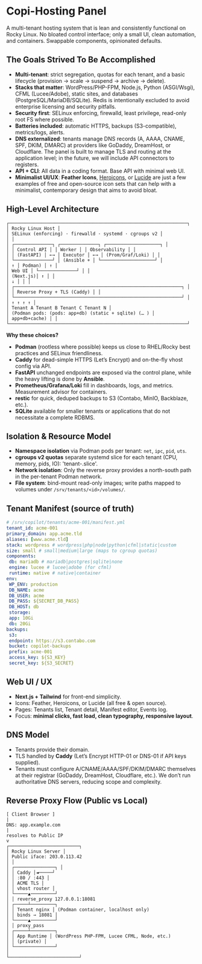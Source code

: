 
# Copi-Hosting Panel 
A multi-tenant hosting system that is lean and consistently functional on Rocky Linux. No bloated control interface; only a small UI, clean automation, and containers. Swappable components, opinionated defaults.


## The Goals Strived To Be Accomplished
- **Multi-tenant**: strict segregation, quotas for each tenant, and a basic lifecycle (provision → scale → suspend → archive → delete).
- **Stacks that matter**: WordPress/PHP-FPM, Node.js, Python (ASGI/Wsgi), CFML (Lucee/Adobe), static sites, and databases (PostgreSQL/MariaDB/SQLite). Redis is intentionally excluded to avoid enterprise licensing and security pitfalls.
- **Security first**: SELinux enforcing, firewalld, least privilege, read-only root FS where possible.
- **Batteries included**: automatic HTTPS, backups (S3-compatible), metrics/logs, alerts.
- **DNS externalized**: tenants manage DNS records (A, AAAA, CNAME, SPF, DKIM, DMARC) at providers like GoDaddy, DreamHost, or Cloudflare. The panel is built to manage TLS and routing at the application level; in the future, we will include API connectors to registers.
- **API + CLI**: All data in a coding format. Base API with minimal web UI.
- **Minimalist UI/UX**: **Feather Icons**, [Heroicons](https://heroicons.com/), or [Lucide](https://lucide.dev/) are just a few examples of free and open-source icon sets that can help with a minimalist, contemporary design that aims to avoid bloat.


## High-Level Architecture
```
┌──────────────────────────────────────────────────────────────────┐
│ Rocky Linux Host │
│ SELinux (enforcing) · firewalld · systemd · cgroups v2 │
│ │
│ ┌──────────────┐ ┌──────────────┐ ┌────────────────────┐ │
│ │ Control API │ │ Worker │ │ Observability │ │
│ │ (FastAPI) │ ←→ │ Executor │ ←→ │ (Prom/Graf/Loki) │ │
│ └──────────────┘ │ (Ansible + │ └────────────────────┘ │
│ ↑ │ Podman) │ ↑ │
│ Web UI │ └──────────────┘ │ │
│ (Next.js)│ ↑ │ │
│ ↓ │ │ │
│ ┌──────────────────────────────────────────────────────────────┐ │
│ │ Reverse Proxy + TLS (Caddy) │ │
│ └──────────────────────────────────────────────────────────────┘ │
│ ↑ ↑ ↑ ↑ │
│ Tenant A Tenant B Tenant C Tenant N │
│ (Podman pods: (pods: app+db) (static + sqlite) (… ) │
│ app+db+cache) │ │
└──────────────────────────────────────────────────────────────────┘
```


**Why these choices?**
- **Podman** (rootless where possible) keeps us close to RHEL/Rocky best practices and SELinux friendliness.
- **Caddy** for dead-simple HTTPS (Let’s Encrypt) and on-the-fly vhost config via API.
- **FastAPI** unchanged endpoints are exposed via the control plane, while the heavy lifting is done by **Ansible**.
- **Prometheus/Grafana/Loki** fill in dashboards, logs, and metrics. Measurement advisor for containers.
- **restic** for quick, deduped backups to S3 (Contabo, MinIO, Backblaze, etc.).
- **SQLite** available for smaller tenants or applications that do not necessitate a complete RDBMS.

## Isolation & Resource Model
- **Namespace isolation** via Podman pods per tenant: `net`, `ipc`, `pid`, `uts`.
- **cgroups v2 quotas** separate systemd slice for each tenant (CPU, memory, pids, IO): 'tenant-<id>.slice'.
- **Network isolation**: Only the reverse proxy provides a north-south path in the per-tenant Podman network.
- **File system**: bind-mount read-only images; write paths mapped to volumes under `/srv/tenants/<id>/volumes/`.


## Tenant Manifest (source of truth)
```yaml
# /srv/copilot/tenants/acme-001/manifest.yml
tenant_id: acme-001
primary_domain: app.acme.tld
aliases: [www.acme.tld]
stack: wordpress # wordpress|php|node|python|cfml|static|custom
size: small # small|medium|large (maps to cgroup quotas)
components:
 db: mariadb # mariadb|postgres|sqlite|none
 engine: lucee # lucee|adobe (for cfml)
 runtime: native # native|container
env:
 WP_ENV: production
 DB_NAME: acme
 DB_USER: acme
 DB_PASS: ${SECRET_DB_PASS}
 DB_HOST: db
 storage:
 app: 10Gi
 db: 20Gi
backups:
 s3:
 endpoint: https://s3.contabo.com
 bucket: copilot-backups
 prefix: acme-001
 access_key: ${S3_KEY}
 secret_key: ${S3_SECRET}
```

## Web UI / UX
- **Next.js + Tailwind** for front-end simplicity.
- Icons: Feather, Heroicons, or Lucide (all free & open source).
- Pages: Tenants list, Tenant detail, Manifest editor, Events log.
- Focus: **minimal clicks, fast load, clean typography, responsive layout**.

## DNS Model
- Tenants provide their domain.
- TLS handled by **Caddy** (Let’s Encrypt HTTP-01 or DNS-01 if API keys supplied).
- Tenants must configure A/CNAME/AAAA/SPF/DKIM/DMARC themselves at their registrar (GoDaddy, DreamHost, Cloudflare, etc.). We don’t run authoritative DNS servers, reducing scope and complexity.


## Reverse Proxy Flow (Public vs Local)
```
[ Client Browser ]
|
DNS: app.example.com
|
resolves to Public IP
v
┌──────────────────────────┐
│ Rocky Linux Server │
│ Public iface: 203.0.113.42
│ │
│ ┌───────────────┐ │
│ │ Caddy │◄─────┘
│ │ :80 / :443 │
│ │ ACME TLS │
│ │ vhost router │
│ └─────▲─────────┘
│ │ reverse_proxy 127.0.0.1:18081
│ ┌─────┴─────────┐
│ │ Tenant nginx │ (Podman container, localhost only)
│ │ binds → 18081 │
│ └─────▲─────────┘
│ │ proxy_pass
│ ┌─────┴─────────┐
│ │ App Runtime │ (WordPress PHP-FPM, Lucee CFML, Node, etc.)
│ │ (private) │
│ └───────────────┘
│
└──────────────────────────┘
```
